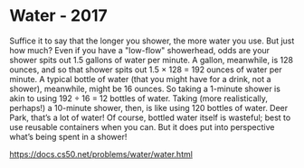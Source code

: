 # Water - 2017

Suffice it to say that the longer you shower, the more water you use. But just how much? Even if you have a "low-flow" 
showerhead, odds are your shower spits out 1.5 gallons of water per minute. A gallon, meanwhile, is 128 ounces, and so 
that shower spits out 1.5 × 128 = 192 ounces of water per minute. A typical bottle of water (that you might have for a drink, 
not a shower), meanwhile, might be 16 ounces. So taking a 1-minute shower is akin to using 192 ÷ 16 = 12 bottles of water. 
Taking (more realistically, perhaps!) a 10-minute shower, then, is like using 120 bottles of water. Deer Park, that’s a lot of 
water! Of course, bottled water itself is wasteful; best to use reusable containers when you can. But it does put into 
perspective what’s being spent in a shower!

https://docs.cs50.net/problems/water/water.html
